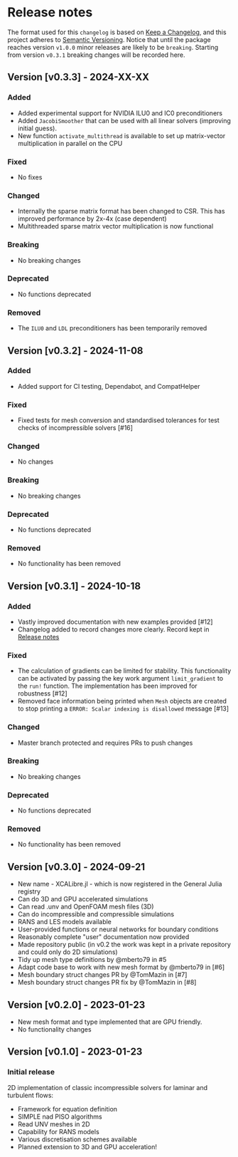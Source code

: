 # Release notes

The format used for this `changelog` is based on [Keep a Changelog](https://keepachangelog.com/en/1.0.0/),
and this project adheres to [Semantic Versioning](https://semver.org/spec/v2.0.0.html). Notice that until the package reaches version `v1.0.0` minor releases are likely to be `breaking`. Starting from version `v0.3.1` breaking changes will be recorded here. 

## Version [v0.3.3] - 2024-XX-XX

### Added
* Added experimental support for NVIDIA ILU0 and IC0 preconditioners
* Added `JacobiSmoother` that can be used with all linear solvers (improving initial guess).
* New function `activate_multithread` is available to set up matrix-vector multiplication in parallel on the CPU

### Fixed
* No fixes

### Changed
* Internally the sparse matrix format has been changed to CSR. This has improved performance by 2x-4x (case dependent)
* Multithreaded sparse matrix vector multiplication is now functional

### Breaking
* No breaking changes

### Deprecated
* No functions deprecated

### Removed
* The `ILU0` and `LDL` preconditioners has been temporarily removed

## Version [v0.3.2] - 2024-11-08

### Added
* Added support for CI testing, Dependabot, and CompatHelper

### Fixed
* Fixed tests for mesh conversion and standardised tolerances for test checks of incompressible solvers [#16]

### Changed
* No changes

### Breaking
* No breaking changes

### Deprecated
* No functions deprecated

### Removed
* No functionality has been removed

## Version [v0.3.1] - 2024-10-18

### Added
* Vastly improved documentation with new examples provided [#12]
* Changelog added to record changes more clearly. Record kept in [Release notes](@ref)

### Fixed
* The calculation of gradients can be limited for stability. This functionality can be activated by passing the key work argument `limit_gradient` to the `run!` function. The implementation has been improved for robustness [#12]
* Removed face information being printed when `Mesh` objects are created to stop printing a `ERROR: Scalar indexing is disallowed` message [#13]

### Changed
* Master branch protected and requires PRs to push changes

### Breaking
* No breaking changes

### Deprecated
* No functions deprecated

### Removed
* No functionality has been removed

## Version [v0.3.0] - 2024-09-21

* New name - XCALibre.jl - which is now registered in the General Julia registry
* Can do 3D and GPU accelerated simulations
* Can read .unv and OpenFOAM mesh files (3D)
* Can do incompressible and compressible simulations
* RANS and LES models available
* User-provided functions or neural networks for boundary conditions
* Reasonably complete "user" documentation now provided
* Made repository public (in v0.2 the work was kept in a private repository and could only do 2D simulations)
* Tidy up mesh type definitions by @mberto79 in #5
* Adapt code base to work with new mesh format by @mberto79 in [#6]
* Mesh boundary struct changes PR by @TomMazin in [#7]
* Mesh boundary struct changes PR fix by @TomMazin in [#8]


## Version [v0.2.0] - 2023-01-23

* New mesh format and type implemented that are GPU friendly.
* No functionality changes

## Version [v0.1.0] - 2023-01-23

### Initial release

2D implementation of classic incompressible solvers for laminar and turbulent flows:

* Framework for equation definition
* SIMPLE nad PISO algorithms
* Read UNV meshes in 2D
* Capability for RANS models
* Various discretisation schemes available
* Planned extension to 3D and GPU acceleration!